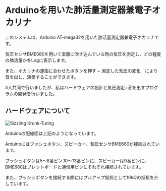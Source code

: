 # Arduinoを用いた肺活量測定器兼電子オカリナ

このシステムは、Arduino AT-mega32を用いた肺活量測定器兼電子オカリナです。

気圧センサBME680を用いて楽器に吹き込んでいる時の気圧を測定し、どの程度の肺活量かをLogに表示します。

また、オカリナの運指に合わせたボタンを押す + 測定した気圧の変化　により音を出し、演奏することができます。

3人共同で行いましたが、私はハードウェアの設計と気圧測定+音を出すプログラムの開発を行いました。


## ハードウェアについて

![Sizzling Krunk-Turing](https://github.com/Take-Kai/Arduino-Okarina/assets/169955027/79b46721-4358-486c-ad6b-23472910ab36)

Arduinoの配線図は上記のようになっています。

Arduinoにはプッシュボタン、スピーカー、気圧センサBME680が接続されています。

プッシュボタンは5〜8番ピン,10〜13番ピンに、スピーカーは9番ピンに、BME680はブレットボードと通信用ピンにそれぞれ接続されています。

また、プッシュボタンを接続する際にはプルアップ抵抗として10kΩの抵抗を介しています。



